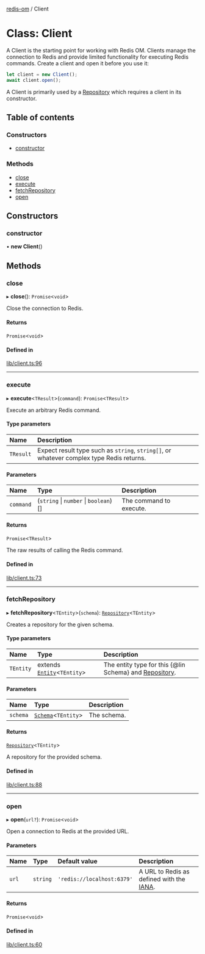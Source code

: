 [redis-om](../README.md) / Client

# Class: Client

A Client is the starting point for working with Redis OM. Clients manage the
connection to Redis and provide limited functionality for executing Redis commands.
Create a client and open it before you use it:

```typescript
let client = new Client();
await client.open();
```

A Client is primarily used by a [Repository](Repository.md) which requires a client in
its constructor.

## Table of contents

### Constructors

- [constructor](Client.md#constructor)

### Methods

- [close](Client.md#close)
- [execute](Client.md#execute)
- [fetchRepository](Client.md#fetchrepository)
- [open](Client.md#open)

## Constructors

### constructor

• **new Client**()

## Methods

### close

▸ **close**(): `Promise`<`void`\>

Close the connection to Redis.

#### Returns

`Promise`<`void`\>

#### Defined in

[lib/client.ts:96](https://github.com/redis/redis-om-node/blob/8a196dc/lib/client.ts#L96)

___

### execute

▸ **execute**<`TResult`\>(`command`): `Promise`<`TResult`\>

Execute an arbitrary Redis command.

#### Type parameters

| Name | Description |
| :------ | :------ |
| `TResult` | Expect result type such as `string`, `string[]`, or whatever complex type Redis returns. |

#### Parameters

| Name | Type | Description |
| :------ | :------ | :------ |
| `command` | (`string` \| `number` \| `boolean`)[] | The command to execute. |

#### Returns

`Promise`<`TResult`\>

The raw results of calling the Redis command.

#### Defined in

[lib/client.ts:73](https://github.com/redis/redis-om-node/blob/8a196dc/lib/client.ts#L73)

___

### fetchRepository

▸ **fetchRepository**<`TEntity`\>(`schema`): [`Repository`](Repository.md)<`TEntity`\>

Creates a repository for the given schema.

#### Type parameters

| Name | Type | Description |
| :------ | :------ | :------ |
| `TEntity` | extends [`Entity`](Entity.md)<`TEntity`\> | The entity type for this {@lin Schema} and [Repository](Repository.md). |

#### Parameters

| Name | Type | Description |
| :------ | :------ | :------ |
| `schema` | [`Schema`](Schema.md)<`TEntity`\> | The schema. |

#### Returns

[`Repository`](Repository.md)<`TEntity`\>

A repository for the provided schema.

#### Defined in

[lib/client.ts:88](https://github.com/redis/redis-om-node/blob/8a196dc/lib/client.ts#L88)

___

### open

▸ **open**(`url?`): `Promise`<`void`\>

Open a connection to Redis at the provided URL.

#### Parameters

| Name | Type | Default value | Description |
| :------ | :------ | :------ | :------ |
| `url` | `string` | `'redis://localhost:6379'` | A URL to Redis as defined with the [IANA](https://www.iana.org/assignments/uri-schemes/prov/redis). |

#### Returns

`Promise`<`void`\>

#### Defined in

[lib/client.ts:60](https://github.com/redis/redis-om-node/blob/8a196dc/lib/client.ts#L60)
